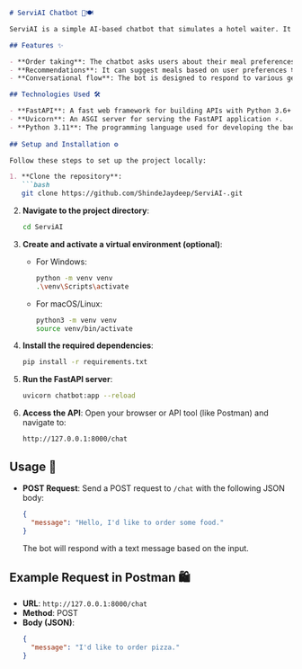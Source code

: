 

```markdown
# ServiAI Chatbot 🤖🍽️

ServiAI is a simple AI-based chatbot that simulates a hotel waiter. It can interact with users to take food orders, recommend items, and assist with general hospitality-related questions. The backend is built using FastAPI, a modern, fast web framework for Python.

## Features ✨

- **Order taking**: The chatbot asks users about their meal preferences and takes food orders 🍕🍔🍝.
- **Recommendations**: It can suggest meals based on user preferences 🍽️.
- **Conversational flow**: The bot is designed to respond to various general queries about food, service, and the restaurant 🍴.

## Technologies Used 🛠️

- **FastAPI**: A fast web framework for building APIs with Python 3.6+ 🚀.
- **Uvicorn**: An ASGI server for serving the FastAPI application ⚡.
- **Python 3.11**: The programming language used for developing the backend 🐍.
  
## Setup and Installation ⚙️

Follow these steps to set up the project locally:

1. **Clone the repository**:
   ```bash
   git clone https://github.com/ShindeJaydeep/ServiAI-.git
   ```

2. **Navigate to the project directory**:
   ```bash
   cd ServiAI
   ```

3. **Create and activate a virtual environment (optional)**:
   - For Windows:
     ```bash
     python -m venv venv
     .\venv\Scripts\activate
     ```
   - For macOS/Linux:
     ```bash
     python3 -m venv venv
     source venv/bin/activate
     ```

4. **Install the required dependencies**:
   ```bash
   pip install -r requirements.txt
   ```

5. **Run the FastAPI server**:
   ```bash
   uvicorn chatbot:app --reload
   ```

6. **Access the API**:
   Open your browser or API tool (like Postman) and navigate to:
   ```
   http://127.0.0.1:8000/chat
   ```

## Usage 📝

- **POST Request**: Send a POST request to `/chat` with the following JSON body:
  ```json
  {
    "message": "Hello, I'd like to order some food."
  }
  ```

  The bot will respond with a text message based on the input.

## Example Request in Postman 🛍️

- **URL**: `http://127.0.0.1:8000/chat`
- **Method**: POST
- **Body (JSON)**:
  ```json
  {
    "message": "I'd like to order pizza."
  }
  ```
